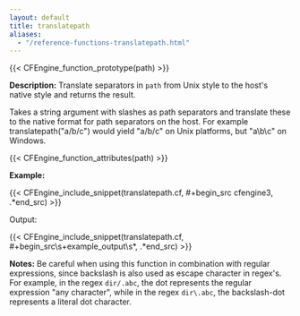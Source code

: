 ```yaml
---
layout: default
title: translatepath
aliases:
  - "/reference-functions-translatepath.html"
---
```


{{< CFEngine_function_prototype(path) >}}

**Description:** Translate separators in `path` from Unix style to the host's
native style and returns the result.

Takes a string argument with slashes as path separators and translate
these to the native format for path separators on the host. For example
translatepath("a/b/c") would yield "a/b/c" on Unix platforms, but
"a\\b\\c" on Windows.

{{< CFEngine_function_attributes(path) >}}

**Example:**

{{< CFEngine_include_snippet(translatepath.cf, #\+begin_src cfengine3, .*end_src) >}}

Output:

{{< CFEngine_include_snippet(translatepath.cf, #\+begin_src\s+example_output\s*, .*end_src) >}}

**Notes:** Be careful when using this function in combination with regular
expressions, since backslash is also used as escape character in
regex's. For example, in the regex `dir/.abc`, the dot represents the
regular expression "any character", while in the regex `dir\.abc`, the
backslash-dot represents a literal dot character.

